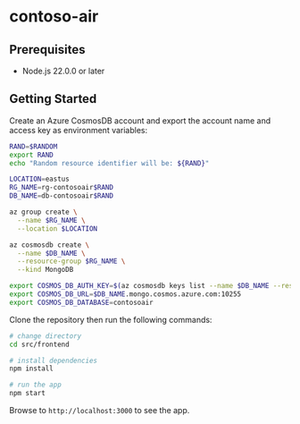 # contoso-air

## Prerequisites

- Node.js 22.0.0 or later

## Getting Started

Create an Azure CosmosDB account and export the account name and access key as environment variables:

```bash
RAND=$RANDOM
export RAND
echo "Random resource identifier will be: ${RAND}"

LOCATION=eastus
RG_NAME=rg-contosoair$RAND
DB_NAME=db-contosoair$RAND

az group create \
  --name $RG_NAME \
  --location $LOCATION

az cosmosdb create \
  --name $DB_NAME \
  --resource-group $RG_NAME \
  --kind MongoDB

export COSMOS_DB_AUTH_KEY=$(az cosmosdb keys list --name $DB_NAME --resource-group $RG_NAME --query primaryMasterKey -o tsv)
export COSMOS_DB_URL=$DB_NAME.mongo.cosmos.azure.com:10255
export COSMOS_DB_DATABASE=contosoair
```

Clone the repository then run the following commands:

```bash
# change directory
cd src/frontend

# install dependencies
npm install

# run the app
npm start
```

Browse to `http://localhost:3000` to see the app.

